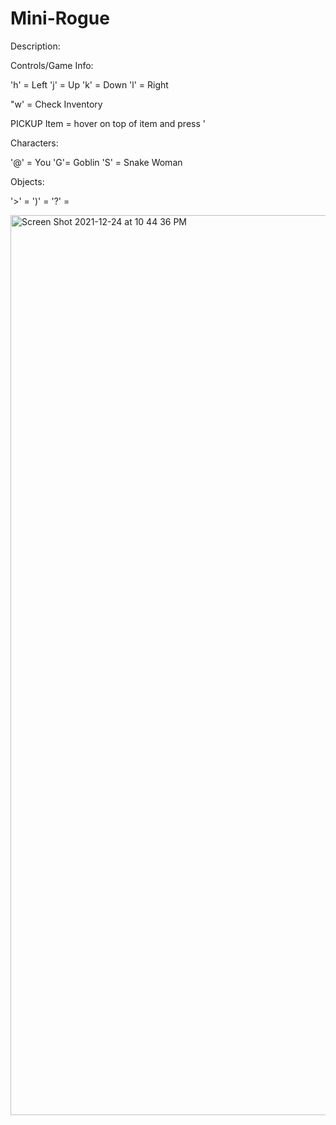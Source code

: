 # Mini-Rogue

Description: 



Controls/Game Info:

'h' = Left
'j' = Up
'k' = Down
'l' = Right

"w' = Check Inventory 

PICKUP Item = hover on top of item and press '

Characters:

'@' = You
'G'= Goblin
'S' = Snake Woman 

Objects:

'>' = 
')' = 
'?' = 



<img width="1440" alt="Screen Shot 2021-12-24 at 10 44 36 PM" src="https://user-images.githubusercontent.com/55522995/147379253-b4e0833e-ea89-48f6-847e-27a8ea5570db.png">


